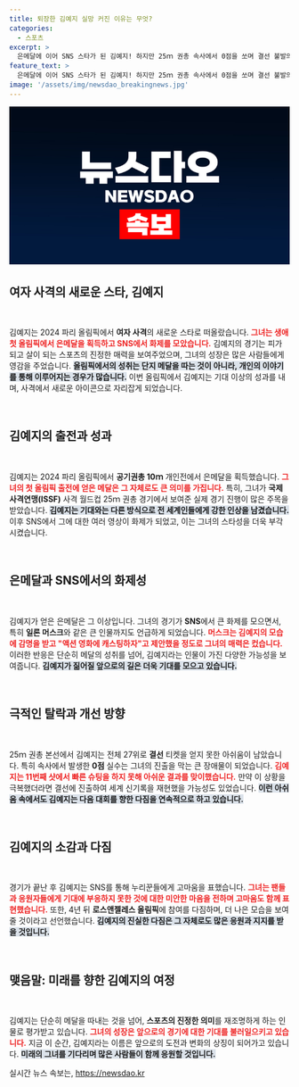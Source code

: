 ```yaml
---
title: 퇴장한 김예지 실망 커진 이유는 무엇?
categories:
  - 스포츠
excerpt: >
  은메달에 이어 SNS 스타가 된 김예지! 하지만 25ｍ 권총 속사에서 0점을 쏘며 결선 불발의 아쉬움도 남겼다. 머스크조차 감명받은 그녀의 눈빛과 다짐에 기대가 커진다. LA 올림픽을 향한 그녀의 행보가 주목받고 있다!
feature_text: >
  은메달에 이어 SNS 스타가 된 김예지! 하지만 25ｍ 권총 속사에서 0점을 쏘며 결선 불발의 아쉬움도 남겼다. 머스크조차 감명받은 그녀의 눈빛과 다짐에 기대가 커진다. LA 올림픽을 향한 그녀의 행보가 주목받고 있다!
image: '/assets/img/newsdao_breakingnews.jpg'
---
```


<p><img src="/assets/img/newsdao_breakingnews.jpg" alt="flaretime 속보" /></p>

<h2 data-ke-size="size26">여자 사격의 새로운 스타, 김예지</h2>

<p data-ke-size="size16">&nbsp;</p>

<p>김예지는 2024 파리 올림픽에서 <strong>여자 사격</strong>의 새로운 스타로 떠올랐습니다. <b><span style="color: #ee2323;">그녀는 생애 첫 올림픽에서 은메달을 획득하고 SNS에서 화제를 모았습니다.</span></b> 김예지의 경기는 피가 되고 살이 되는 스포츠의 진정한 매력을 보여주었으며, 그녀의 성장은 많은 사람들에게 영감을 주었습니다. <b><span style="background-color: #21538527;">올림픽에서의 성취는 단지 메달을 따는 것이 아니라, 개인의 이야기를 통해 이루어지는 경우가 많습니다.</span></b> 이번 올림픽에서 김예지는 기대 이상의 성과를 내며, 사격에서 새로운 아이콘으로 자리잡게 되었습니다. </p>

<p data-ke-size="size16">&nbsp;</p>

<h2 data-ke-size="size26">김예지의 출전과 성과</h2>

<p data-ke-size="size16">&nbsp;</p>

<p>김예지는 2024 파리 올림픽에서 <strong>공기권총 10ｍ</strong> 개인전에서 은메달을 획득했습니다. <b><span style="color: #ee2323;">그녀의 첫 올림픽 출전에 얻은 메달은 그 자체로도 큰 의미를 가집니다.</span></b> 특히, 그녀가 <strong>국제사격연맹(ISSF)</strong> 사격 월드컵 25ｍ 권총 경기에서 보여준 실제 경기 진행이 많은 주목을 받았습니다. <b><span style="background-color: #21538527;">김예지는 기대와는 다른 방식으로 전 세계인들에게 강한 인상을 남겼습니다.</span></b> 이후 SNS에서 그에 대한 여러 영상이 화제가 되었고, 이는 그녀의 스타성을 더욱 부각시켰습니다. </p>

<p data-ke-size="size16">&nbsp;</p>

<h2 data-ke-size="size26">은메달과 SNS에서의 화제성</h2>

<p data-ke-size="size16">&nbsp;</p>

<p>김예지가 얻은 은메달은 그 이상입니다. 그녀의 경기가 <strong>SNS</strong>에서 큰 화제를 모으면서, 특히 <strong>일론 머스크</strong>와 같은 큰 인물까지도 언급하게 되었습니다. <b><span style="color: #ee2323;">머스크는 김예지의 모습에 감명을 받고 "액션 영화에 캐스팅하자"고 제안했을 정도로 그녀의 매력은 컸습니다.</span></b> 이러한 반응은 단순히 메달의 성취를 넘어, 김예지라는 인물이 가진 다양한 가능성을 보여줍니다. <b><span style="background-color: #21538527;">김예지가 짊어질 앞으로의 길은 더욱 기대를 모으고 있습니다.</span></b> </p>

<p data-ke-size="size16">&nbsp;</p>

<h2 data-ke-size="size26">극적인 탈락과 개선 방향</h2>

<p data-ke-size="size16">&nbsp;</p>

<p>25ｍ 권총 본선에서 김예지는 전체 27위로 <strong>결선</strong> 티켓을 얻지 못한 아쉬움이 남았습니다. 특히 속사에서 발생한 <strong>0점</strong> 실수는 그녀의 진출을 막는 큰 장애물이 되었습니다. <b><span style="color: #ee2323;">김예지는 11번째 샷에서 빠른 슈팅을 하지 못해 아쉬운 결과를 맞이했습니다.</span></b> 만약 이 상황을 극복했더라면 결선에 진출하여 세계 신기록을 재현했을 가능성도 있었습니다. <b><span style="background-color: #21538527;">이런 아쉬움 속에서도 김예지는 다음 대회를 향한 다짐을 연속적으로 하고 있습니다.</span></b> </p>

<p data-ke-size="size16">&nbsp;</p>

<h2 data-ke-size="size26">김예지의 소감과 다짐</h2>

<p data-ke-size="size16">&nbsp;</p>

<p>경기가 끝난 후 김예지는 SNS를 통해 누리꾼들에게 고마움을 표했습니다. <b><span style="color: #ee2323;">그녀는 팬들과 응원자들에게 기대에 부응하지 못한 것에 대한 미안한 마음을 전하며 고마움도 함께 표현했습니다.</span></b> 또한, 4년 뒤 <strong>로스앤젤레스 올림픽</strong>에 참여를 다짐하며, 더 나은 모습을 보여줄 것이라고 선언했습니다. <b><span style="background-color: #21538527;">김예지의 진실한 다짐은 그 자체로도 많은 응원과 지지를 받을 것입니다.</span></b> </p>

<p data-ke-size="size16">&nbsp;</p>

<h2 data-ke-size="size26">맺음말: 미래를 향한 김예지의 여정</h2>

<p data-ke-size="size16">&nbsp;</p>

<p>김예지는 단순히 메달을 따내는 것을 넘어, <strong>스포츠의 진정한 의미</strong>를 재조명하게 하는 인물로 평가받고 있습니다. <b><span style="color: #ee2323;">그녀의 성장은 앞으로의 경기에 대한 기대를 불러일으키고 있습니다.</span></b> 지금 이 순간, 김예지라는 이름은 앞으로의 도전과 변화의 상징이 되어가고 있습니다. <b><span style="background-color: #21538527;">미래의 그녀를 기다리며 많은 사람들이 함께 응원할 것입니다.</span></b> </p>
실시간 뉴스 속보는, <a href="https://newsdao.kr" rel="dofollow">https://newsdao.kr</a>



